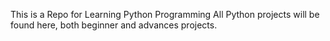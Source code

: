 This is a Repo for Learning Python Programming
All Python projects will be found here, both beginner and advances projects.
